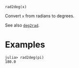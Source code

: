 ```
rad2deg(x)
```

Convert `x` from radians to degrees.

See also [`deg2rad`](@ref).

# Examples

```jldoctest
julia> rad2deg(pi)
180.0
```
